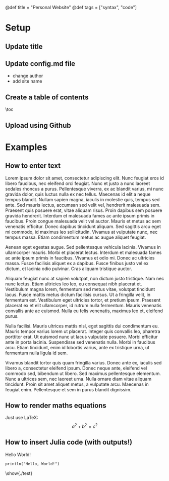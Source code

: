 @def title = "Personal Website"
@def tags = ["syntax", "code"]

# Setup
## Update title

## Update config.md file

  * change author
  * add site name

## Create a table of contents

\toc

## Upload using Github

# Examples

## How to enter text
Lorem ipsum dolor sit amet, consectetur adipiscing elit. Nunc feugiat eros id libero faucibus, nec eleifend orci feugiat. Nunc et justo a nunc laoreet sodales rhoncus a purus. Pellentesque viverra, ex ac blandit varius, mi nunc gravida dolor, quis luctus nulla ex nec tellus. Maecenas id elit a neque tempus blandit. Nullam sapien magna, iaculis in molestie quis, tempus sed ante. Sed mauris lectus, accumsan sed velit vel, hendrerit malesuada sem. Praesent quis posuere erat, vitae aliquam risus. Proin dapibus sem posuere gravida hendrerit. Interdum et malesuada fames ac ante ipsum primis in faucibus. Proin congue malesuada velit vel auctor. Mauris et metus ac sem venenatis efficitur. Donec dapibus tincidunt aliquam. Sed sagittis arcu eget mi commodo, id maximus leo sollicitudin. Vivamus at vulputate nunc, nec tempus massa. Etiam condimentum metus ac augue aliquet feugiat.

Aenean eget egestas augue. Sed pellentesque vehicula lacinia. Vivamus in ullamcorper mauris. Morbi et placerat lectus. Interdum et malesuada fames ac ante ipsum primis in faucibus. Vivamus et odio mi. Donec ac ultricies massa. Fusce facilisis aliquet ex a dapibus. Fusce finibus justo vel ex dictum, et lacinia odio pulvinar. Cras aliquam tristique auctor.

Aliquam feugiat nunc at sapien volutpat, non dictum justo tristique. Nam nec nunc lectus. Etiam ultricies leo leo, eu consequat nibh placerat et. Vestibulum magna lorem, fermentum sed metus vitae, volutpat tincidunt lacus. Fusce mattis metus dictum facilisis cursus. Ut a fringilla velit, in fermentum est. Vestibulum eget ultricies tortor, et pretium ipsum. Praesent placerat ex et elit ullamcorper, id rutrum nulla fermentum. Mauris venenatis convallis ante ac euismod. Nulla eu felis venenatis, maximus leo et, eleifend purus.

Nulla facilisi. Mauris ultrices mattis nisl, eget sagittis dui condimentum eu. Mauris tempor varius lorem ut placerat. Integer quis convallis leo, pharetra porttitor erat. Ut euismod nunc ut lacus vulputate posuere. Morbi efficitur ante in porta lacinia. Suspendisse sed venenatis nulla. Morbi in faucibus arcu. Etiam tincidunt, enim id lobortis varius, ante ex tristique urna, ut fermentum nulla ligula id sem.

Vivamus blandit tortor quis quam fringilla varius. Donec ante ex, iaculis sed libero a, consectetur eleifend ipsum. Donec neque ante, eleifend vel commodo sed, bibendum ut libero. Sed maximus pellentesque elementum. Nunc a ultrices sem, nec laoreet urna. Nulla ornare diam vitae aliquam tincidunt. Proin sit amet aliquet metus, a vulputate arcu. Maecenas in feugiat enim. Pellentesque et sem in purus blandit dignissim.

## How to render maths equations

Just use LaTeX:
$$a^2 + b^2 = c^2$$

## How to insert Julia code (with outputs!)
Hello World!
```julia:./test
println("Hello, World!")
```
\show{./test}
<!-- # How to use Franklin

\tableofcontents

This section is meant as a refresher if you're new to Franklin.
Have a look at both how the website renders and the corresponding markdown (`index.md`).
Modify at will to get a feeling for how things work!

Ps: if you want to modify the header or footer or the general look of the website, adjust the files in
* `src/_css/` and
* `src/_html_parts/`.

## The base with Markdown

The [standard markdown syntax](https://github.com/adam-p/markdown-here/wiki/Markdown-Cheatsheet) can be used such as titles using `#`, lists:

* element with **bold**
* element with _emph_

or code-blocks `inline` or with highlighting (note the `@def hascode = true` in the source to allow [highlight.js](https://highlightjs.org/) to do its job):

```julia
abstract type Point end
struct PointR2{T<:Real} <: Point
    x::T
    y::T
end
struct PointR3{T<:Real} <: Point
    x::T
    y::T
    z::T
end
function len(p::T) where T<:Point
  sqrt(sum(getfield(p, η)^2 for η ∈ fieldnames(T)))
end
```

You can also quote stuff

> You must have chaos within you to ...

or have tables:

| English         | Mandarin   |
| --------------- | ---------- |
| winnie the pooh | 维尼熊      |

Note that you may have to do a bit of CSS-styling to get these elements to look the way you want them (the same holds for the whole page in fact).

### Symbols and html entities

If you want a dollar sign you have to escape it like so: \$, you can also use html entities like so: &rarr; or &pi; or, if you're using Juno for instance, you can use `\pi[TAB]` to insert the symbol as is: π (it will be converted to a html entity).[^1]

If you want to show a backslash, just use it like so: \ ; if you want to force a line break, use a ` \\ ` like \\ so (this is on a new line).[^blah]

If you want to show a backtick, escape it like so: \` and if you want to show a tick in inline code use double backticks like ``so ` ...``.

Footnotes are nice too:

[^1]: this is the text for the first footnote, you can style all this looking at `.fndef` elements; note that the whole footnote definition is _expected to be on the same line_.
[^blah]: and this is a longer footnote with some blah from veggie ipsum: turnip greens yarrow ricebean rutabaga endive cauliflower sea lettuce kohlrabi amaranth water spinach avocado daikon napa cabbage asparagus winter purslane kale. Celery potato scallion desert raisin horseradish spinach carrot soko.

## Basic Franklin extensions

### Divs

It is sometimes useful to have a short way to make a part of the page belong to a div so that it can be styled separately.
You can do this easily with Franklin by using `@@divname ... @@`.
For instance, you could want a blue background behind some text.

@@colbox-blue
Here we go! (this is styled in the css sheet with name "colbox-blue").
@@

Since it's just a `<div>` block, you can put this construction wherever you like and locally style your text.

### LaTeX and Maths

Essentially three things are imitated from LaTeX

1. you can introduce definitions using `\newcommand`
1. you can use hyper-references with `\eqref`, `\cite`, ...
1. you can show nice maths (via KaTeX)

The definitions can be introduced in the page or in the `config.md` (in which case they're available everywhere as opposed to just in that page).
For instance, the commands `\scal` and `\R` are defined in the config file (see `src/config.md`) and can directly be used whereas the command `\E` is defined below (and therefore only available on this page):

\newcommand{\E}[1]{\mathbb E\left[#1\right]}

Now we can write something like

$$  \varphi(\E{X}) \le \E{\varphi(X)}. \label{equation blah} $$

since we've given it the label `\label{equation blah}`, we can refer it like so: \eqref{equation blah} which can be convenient for pages that are math-heavy.

In a similar vein you can cite references that would be at the bottom of the page: \citep{noether15, bezanson17}.

**Note**: the LaTeX commands you define can also incorporate standard markdown (though not in a math environment) so for instance let's define a silly `\bolditalic` command.

\newcommand{\bolditalic}[1]{_**!#1**_}

and use it \bolditalic{here for example}.

Here's another quick one, a command to change the color:

\newcommand{\col}[2]{~~~<span style="color:~~~#1~~~">~~~!#2~~~</span>~~~}

This is \col{blue}{in blue} or \col{#bf37bc}{in #bf37bc}.

### A quick note on whitespaces

For most commands you will use `#k` to refer to the $k$-th argument as in LaTeX.
In order to reduce headaches, this forcibly introduces a whitespace on the left of whatever is inserted which, usually, changes nothing visible (e.g. in a math settings).
However there _may be_ situations where you do not want this to happen and you know that the insertion will not clash with anything else.
In that case, you should simply use `!#k` which will not introduce that whitespace.
It's probably easier to see this in action:

\newcommand{\pathwith}[1]{`/usr/local/bin/#1`}
\newcommand{\pathwithout}[1]{`/usr/local/bin/!#1`}

* with: \pathwith{script.jl}, there's a whitespace you don't want 🚫
* without: \pathwithout{script.jl} here there isn't ✅

### Raw HTML

You can include raw HTML by just surrounding a block with `~~~`.
Not much more to add.
This may be useful for local custom layouts like having a photo next to a text in a specific way.

~~~
<div class="row">
  <div class="container">
    <img class="left" src="/assets/rndimg.jpg">
    <p>
    Marine iguanas are truly splendid creatures. They're found on the Gálapagos islands, have skin that basically acts as a solar panel, can swim and may have the ability to adapt their body size depending on whether there's food or not.
    </p>
    <p>
    Evolution is cool.
    </p>
    <div style="clear: both"></div>      
  </div>
</div>
~~~

**Note 1**: again, entire such blocks can be made into latex-like commands via `\newcommand{\mynewblock}[1]{...}`.

**Note 2**: whatever is in a raw HTML block is *not* further processed (so you can't have LaTeX in there for instance). A partial way around this is to use `@@...` blocks which *will* be recursively parsed. The following code gives the same result as above with the small difference that there is LaTeX being processed in the inner div.

@@row
@@container
@@left ![](/assets/rndimg.jpg) @@
@@
Marine iguanas are **truly splendid** creatures. They're not found in equations like $\exp(-i\pi)+1$. But they're still quite cool.
~~~
<div style="clear: both"></div>
~~~
@@

## Pages and structure

Here are a few empty pages connecting to the menu links to show where files can go and the resulting paths. (It's probably best if you look at the source folder for this).

* [menu 1](/menu1/)
* [menu 2](/menu2/)
* [menu 3](/menu3/)

## References (not really)

* \biblabel{noether15}{Noether (1915)} **Noether**,  Körper und Systeme rationaler Funktionen, 1915.
* \biblabel{bezanson17}{Bezanson et al. (2017)} **Bezanson**, **Edelman**, **Karpinski** and **Shah**, [Julia: a fresh approach to numerical computing](https://julialang.org/research/julia-fresh-approach-BEKS.pdf), SIAM review 2017.

## Header and Footer

As you can see here at the bottom of the page, there is a footer which you may want on all pages but for instance you may want the date of last modification to be displayed.
In a fashion heavily inspired by [Hugo](https://gohugo.io), you can write things like

```html
Last modified: {{ fill fd_mtime }}.
```

(cf. `src/_html_parts/page_foot.html`) which will then replace these braces with the content of a dictionary of variables at the key `fd_mtime`.
This dictionary of variables is accessed locally by pages through `@def varname = value` and globally through the `config.md` page via the same syntax.

There's a few other such functions of the form `{{fname p₁ p₂}}` as well as support for conditional blocks. If you wander through the `src/_html_parts/` folder and its content, you should be able to see those in action. -->
